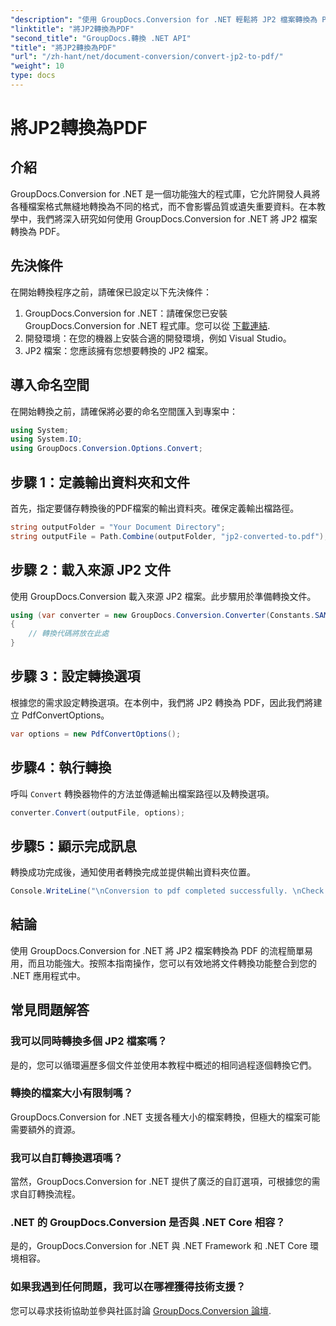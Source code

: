 ```yaml
---
"description": "使用 GroupDocs.Conversion for .NET 輕鬆將 JP2 檔案轉換為 PDF。按照我們的逐步指南操作，實現無縫整合。"
"linktitle": "將JP2轉換為PDF"
"second_title": "GroupDocs.轉換 .NET API"
"title": "將JP2轉換為PDF"
"url": "/zh-hant/net/document-conversion/convert-jp2-to-pdf/"
"weight": 10
type: docs
---
```

# 將JP2轉換為PDF

## 介紹
GroupDocs.Conversion for .NET 是一個功能強大的程式庫，它允許開發人員將各種檔案格式無縫地轉換為不同的格式，而不會影響品質或遺失重要資料。在本教學中，我們將深入研究如何使用 GroupDocs.Conversion for .NET 將 JP2 檔案轉換為 PDF。 
## 先決條件
在開始轉換程序之前，請確保已設定以下先決條件：
1. GroupDocs.Conversion for .NET：請確保您已安裝 GroupDocs.Conversion for .NET 程式庫。您可以從 [下載連結](https://releases。groupdocs.com/conversion/net/).
2. 開發環境：在您的機器上安裝合適的開發環境，例如 Visual Studio。
3. JP2 檔案：您應該擁有您想要轉換的 JP2 檔案。

## 導入命名空間
在開始轉換之前，請確保將必要的命名空間匯入到專案中：
```csharp
using System;
using System.IO;
using GroupDocs.Conversion.Options.Convert;
```

## 步驟 1：定義輸出資料夾和文件
首先，指定要儲存轉換後的PDF檔案的輸出資料夾。確保定義輸出檔路徑。
```csharp
string outputFolder = "Your Document Directory";
string outputFile = Path.Combine(outputFolder, "jp2-converted-to.pdf");
```
## 步驟 2：載入來源 JP2 文件
使用 GroupDocs.Conversion 載入來源 JP2 檔案。此步驟用於準備轉換文件。
```csharp
using (var converter = new GroupDocs.Conversion.Converter(Constants.SAMPLE_JP2))
{
    // 轉換代碼將放在此處
}
```
## 步驟 3：設定轉換選項
根據您的需求設定轉換選項。在本例中，我們將 JP2 轉換為 PDF，因此我們將建立 PdfConvertOptions。
```csharp
var options = new PdfConvertOptions();
```
## 步驟4：執行轉換
呼叫 `Convert` 轉換器物件的方法並傳遞輸出檔案路徑以及轉換選項。
```csharp
converter.Convert(outputFile, options);
```
## 步驟5：顯示完成訊息
轉換成功完成後，通知使用者轉換完成並提供輸出資料夾位置。
```csharp
Console.WriteLine("\nConversion to pdf completed successfully. \nCheck output in {0}", outputFolder);
```

## 結論
使用 GroupDocs.Conversion for .NET 將 JP2 檔案轉換為 PDF 的流程簡單易用，而且功能強大。按照本指南操作，您可以有效地將文件轉換功能整合到您的 .NET 應用程式中。
## 常見問題解答
### 我可以同時轉換多個 JP2 檔案嗎？
是的，您可以循環遍歷多個文件並使用本教程中概述的相同過程逐個轉換它們。
### 轉換的檔案大小有限制嗎？
GroupDocs.Conversion for .NET 支援各種大小的檔案轉換，但極大的檔案可能需要額外的資源。
### 我可以自訂轉換選項嗎？
當然，GroupDocs.Conversion for .NET 提供了廣泛的自訂選項，可根據您的需求自訂轉換流程。
### .NET 的 GroupDocs.Conversion 是否與 .NET Core 相容？
是的，GroupDocs.Conversion for .NET 與 .NET Framework 和 .NET Core 環境相容。
### 如果我遇到任何問題，我可以在哪裡獲得技術支援？
您可以尋求技術協助並參與社區討論 [GroupDocs.Conversion 論壇](https://forum。groupdocs.com/c/conversion/11).